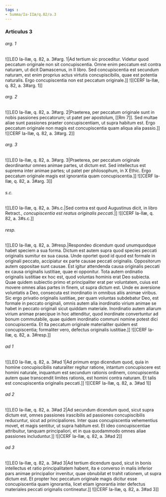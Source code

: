 ```yaml
---
tags : 
- Summa/Ia-IIæ/q.82/a.3
---
```


### Articulus 3

###### arg. 1
![[LEO Ia-IIæ, q. 82, a. 3#arg. 1|Ad tertium sic proceditur. Videtur quod peccatum originale non sit concupiscentia. Omne enim peccatum est contra naturam, ut dicit Damascenus, in II libro. Sed concupiscentia est secundum naturam, est enim proprius actus virtutis concupiscibilis, quae est potentia naturalis. Ergo concupiscentia non est peccatum originale.]]
![[CERF Ia-IIæ, q. 82, a. 3#arg. 1]]

###### arg. 2
![[LEO Ia-IIæ, q. 82, a. 3#arg. 2|Praeterea, per peccatum originale sunt in nobis passiones peccatorum; ut patet per apostolum, [[Rm 7]]. Sed multae aliae sunt passiones praeter concupiscentiam, ut supra habitum est. Ergo peccatum originale non magis est concupiscentia quam aliqua alia passio.]]
![[CERF Ia-IIæ, q. 82, a. 3#arg. 2]]

###### arg. 3
![[LEO Ia-IIæ, q. 82, a. 3#arg. 3|Praeterea, per peccatum originale deordinantur omnes animae partes, ut dictum est. Sed intellectus est suprema inter animae partes; ut patet per philosophum, in X Ethic. Ergo peccatum originale magis est ignorantia quam concupiscentia.]]
![[CERF Ia-IIæ, q. 82, a. 3#arg. 3]]

###### s.c.
![[LEO Ia-IIæ, q. 82, a. 3#s.c.|Sed contra est quod Augustinus dicit, in libro Retract., *concupiscentia est reatus originalis peccati*.]]
![[CERF Ia-IIæ, q. 82, a. 3#s.c.]]

###### resp.
![[LEO Ia-IIæ, q. 82, a. 3#resp.|Respondeo dicendum quod unumquodque habet speciem a sua forma. Dictum est autem supra quod species peccati originalis sumitur ex sua causa. Unde oportet quod id quod est formale in originali peccato, accipiatur ex parte causae peccati originalis. Oppositorum autem oppositae sunt causae. Est igitur attendenda causa originalis peccati ex causa originalis iustitiae, quae ei opponitur. Tota autem ordinatio originalis iustitiae ex hoc est, quod voluntas hominis erat Deo subiecta. Quae quidem subiectio primo et principaliter erat per voluntatem, cuius est movere omnes alias partes in finem, ut supra dictum est. Unde ex aversione voluntatis a Deo, consecuta est inordinatio in omnibus aliis animae viribus. Sic ergo privatio originalis iustitiae, per quam voluntas subdebatur Deo, est formale in peccato originali, omnis autem alia inordinatio virium animae se habet in peccato originali sicut quiddam materiale. Inordinatio autem aliarum virium animae praecipue in hoc attenditur, quod inordinate convertuntur ad bonum commutabile, quae quidem inordinatio communi nomine potest dici concupiscentia. Et ita peccatum originale materialiter quidem est concupiscentia; formaliter vero, defectus originalis iustitiae.]]
![[CERF Ia-IIæ, q. 82, a. 3#resp.]]

###### ad 1
![[LEO Ia-IIæ, q. 82, a. 3#ad 1|Ad primum ergo dicendum quod, quia in homine concupiscibilis naturaliter regitur ratione, intantum concupiscere est homini naturale, inquantum est secundum rationis ordinem, concupiscentia autem quae transcendit limites rationis, est homini contra naturam. Et talis est concupiscentia originalis peccati.]]
![[CERF Ia-IIæ, q. 82, a. 3#ad 1]]

###### ad 2
![[LEO Ia-IIæ, q. 82, a. 3#ad 2|Ad secundum dicendum quod, sicut supra dictum est, omnes passiones irascibilis ad passiones concupiscibilis reducuntur, sicut ad principaliores. Inter quas concupiscentia vehementius movet, et magis sentitur, ut supra habitum est. Et ideo concupiscentiae attribuitur, tanquam principaliori, et in qua quodammodo omnes aliae passiones includuntur.]]
![[CERF Ia-IIæ, q. 82, a. 3#ad 2]]

###### ad 3
![[LEO Ia-IIæ, q. 82, a. 3#ad 3|Ad tertium dicendum quod, sicut in bonis intellectus et ratio principalitatem habent, ita e converso in malis inferior pars animae principalior invenitur, quae obnubilat et trahit rationem, ut supra dictum est. Et propter hoc peccatum originale magis dicitur esse concupiscentia quam ignorantia, licet etiam ignorantia inter defectus materiales peccati originalis contineatur.]]
![[CERF Ia-IIæ, q. 82, a. 3#ad 3]]

